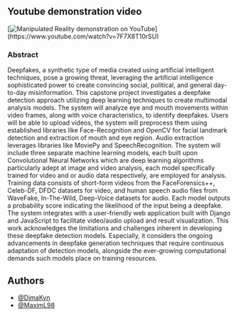 ## Youtube demonstration video
[![Manipulated Reality demonstration on YouTube]([https://img.youtube.com/vi/watch?v=7F7X8T10rSU/0.jpg](https://www.youtube.com/watch?v=7F7X8T10rSU))](https://www.youtube.com/watch?v=7F7X8T10rSU)


### Abstract
Deepfakes, a synthetic type of media created using artificial intelligent techniques, pose a growing threat, leveraging the artificial intelligence sophisticated power to create convincing social, political, and general day-to-day misinformation. This capstone project investigates a deepfake detection approach utilizing deep learning techniques to create multimodal analysis models. The system will analyze eye and mouth movements within video frames, along with voice characteristics, to identify deepfakes. Users will be able to upload videos, the system will preprocess them using established libraries like Face-Recognition and OpenCV for facial landmark detection and extraction of mouth and eye region. Audio extraction leverages libraries like MoviePy and SpeechRecognition. The system will include three separate machine learning models, each built upon Convolutional Neural Networks which are deep learning algorithms particularly adept at image and video analysis, each model specifically trained for video and or audio data respectively, are employed for analysis. Training data consists of short-form videos from the FaceForensics++, Celeb-DF, DFDC datasets for video, and human speech audio files from WaveFake, In-The-Wild, Deep-Voice datasets for audio. Each model outputs a probability score indicating the likelihood of the input being a deepfake. The system integrates with a user-friendly web application built with Django and JavaScript to facilitate video/audio upload and result visualization. This work acknowledges the limitations and challenges inherent in developing these deepfake detection models. Especially, it considers the ongoing advancements in deepfake generation techniques that require continuous adaptation of detection models, alongside the ever-growing computational demands such models place on training resources.

## Authors
- [@DimaKyn](https://github.com/DimaKyn)
- [@MaximL98](https://github.com/MaximL98)
